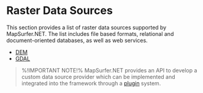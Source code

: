 # Raster Data Sources 

This section provides a list of raster data sources supported by MapSurfer.NET. The list includes file based formats, relational and document-oriented databases, as well as web services.

- [DEM](usermanual/data_sources/raster/dem.md)
- [GDAL](usermanual/data_sources/raster/gdal.md)

> %!IMPORTANT NOTE!% MapSurfer.NET provides an API to develop a custom data source provider which can be implemented and integrated into the framework through a [plugin](/devmanual/plugins/index.md) system.
